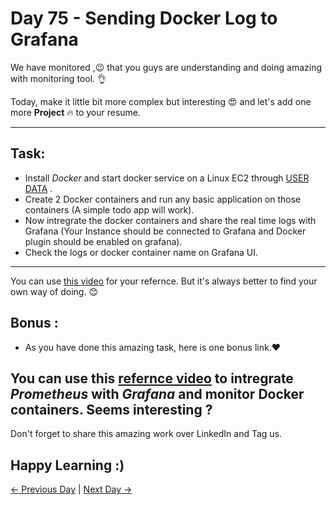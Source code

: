 # Day 75 - Sending Docker Log to Grafana

We have monitored ,😉 that you guys are understanding and doing amazing with monitoring tool. 👌

Today, make it little bit more complex but interesting 😍 and let's add one more **Project** 🔥 to your resume.

---

## Task:

- Install _Docker_ and start docker service on a Linux EC2 through [USER DATA](../day39/README.md) .
- Create 2 Docker containers and run any basic application on those containers (A simple todo app will work).
- Now intregrate the docker containers and share the real time logs with Grafana (Your Instance should be connected to Grafana and Docker plugin should be enabled on grafana).
- Check the logs or docker container name on Grafana UI.

---

You can use [this video](https://youtu.be/y3SGHbixmJw) for your refernce. But it's always better to find your own way of doing. 😊

## Bonus :

- As you have done this amazing task, here is one bonus link.❤️

## You can use this [refernce video](https://youtu.be/CCi957AnSfc) to intregrate _Prometheus_ with _Grafana_ and monitor Docker containers. Seems interesting ?

Don't forget to share this amazing work over LinkedIn and Tag us.

## Happy Learning :)

[← Previous Day](../day74/README.md) | [Next Day →](../day76/README.md)
